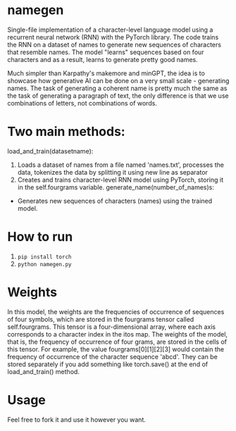 # namegen
Single-file implementation of a character-level language model using a recurrent neural network (RNN) with the PyTorch library. The code trains the RNN on a dataset of names to generate new sequences of characters that resemble names. The model "learns" sequences based on four characters and as a result, learns to generate pretty good names.

Much simpler than Karpathy's makemore and minGPT, the idea is to showcase how generative AI can be done on a very small scale - generating names. The task of generating a coherent name is pretty much the same as the task of generating a paragraph of text, the only difference is that we use combinations of letters, not combinations of words.

# Two main methods:
load_and_train(datasetname): 
1. Loads a dataset of names from a file named 'names.txt', processes the data, tokenizes the data by splitting it using new line as separator
2. Creates and trains character-level RNN model using PyTorch, storing it in the self.fourgrams variable.
generate_name(number_of_names)s:
- Generates new sequences of characters (names) using the trained model.

# How to run
1. `pip install torch`
2. `python namegen.py`

# Weights
In this model, the weights are the frequencies of occurrence of sequences of four symbols, which are stored in the fourgrams tensor called self.fourgrams. This tensor is a four-dimensional array, where each axis corresponds to a character index in the itos map. The weights of the model, that is, the frequency of occurrence of four grams, are stored in the cells of this tensor. For example, the value fourgrams[0][1][2][3] would contain the frequency of occurrence of the character sequence 'abcd'. They can be stored separately if you add something like torch.save() at the end of load_and_train() method.

# Usage
Feel free to fork it and use it however you want.
